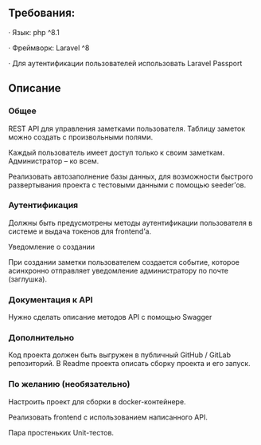 ## Требования:

·      Язык: php ^8.1

·      Фреймворк: Laravel ^8

·     Для аутентификации пользователей использовать Laravel Passport

## Описание

### Общее

REST API для управления заметками пользователя. Таблицу заметок можно создать с произвольными полями.

Каждый пользователь имеет доступ только к своим заметкам. Администратор – ко всем.

Реализовать автозаполнение базы данных, для возможности быстрого развертывания проекта с тестовыми данными с помощью seeder’ов.

### Аутентификация

Должны быть предусмотрены методы аутентификации пользователя в системе и выдача токенов для frontend’а.

Уведомление о создании

При создании заметки пользователем создается событие, которое асинхронно отправляет уведомление администратору по почте (заглушка).

### Документация к API

Нужно сделать описание методов API с помощью Swagger

### Дополнительно

Код проекта должен быть выгружен в публичный GitHub / GitLab репозиторий. В Readme проекта описать сборку проекта и его запуск.

### По желанию (необязательно)

Настроить проект для сборки в docker-контейнере.

Реализовать frontend с использованием написанного API.

Пара простеньких Unit-тестов.